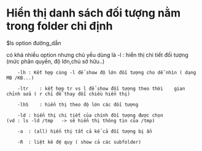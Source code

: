 # Hiển thị danh sách đối tượng nằm trong folder chỉ định

$ls option đường_dẫn

có khá nhiều option nhưng chủ yếu dùng là
        -l	: hiển thị chi tiết đối tượng (mức phân quyền, độ lớn,chủ sở hữu..)

        -lh	: Kết hợp cùng -l để show độ lớn đối tượng cho dễ nhìn ( dạng MB /KB...)

        -ltr	: kết hợp tr vs l để show đối tượng theo thời    gian chỉnh sửa ( r chỉ để thay đổi chiều hiển thị)

        -lhS	: hiển thị theo độ lớn các đối tượng

        -ld	: hiển thị chi tiết của chính đối tượng được chọn 	        (vd : ls -ld /tmp	-> sẽ hiển thị thông tin của /tmp)

	    -a	: (all) hiển thị tất cả kể cả đối tượng bị ẩn

	    -R	: liệt kê đệ quy ( show cả các subfolder)